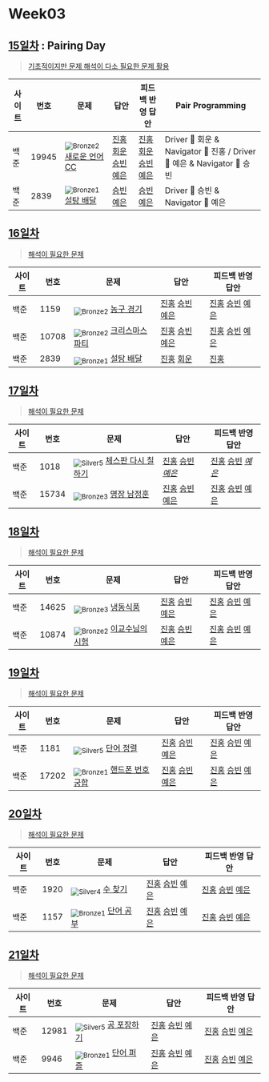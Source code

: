 <!-- tier 리스트 S -->
[Unrated]: https://user-images.githubusercontent.com/33937365/126247607-85783912-c11a-4d50-ac36-8cc7dcb75cd2.png
[Bronze5]: https://user-images.githubusercontent.com/33937365/126247611-e362d727-17a4-4737-a232-5827e185ab7c.png
[Bronze4]: https://user-images.githubusercontent.com/33937365/126247612-89cbc675-e1d4-43a2-950b-1cb014dca697.png
[Bronze3]: https://user-images.githubusercontent.com/33937365/126247613-b8408610-7bc4-40f8-804f-a30a45ddbb68.png
[Bronze2]: https://user-images.githubusercontent.com/33937365/126247614-d85dc6ff-a520-4c00-82bd-eb593b156bd8.png
[Bronze1]: https://user-images.githubusercontent.com/33937365/126247616-04b2ab30-9891-4b7b-8cb4-38e99b97e834.png
[Silver5]: https://user-images.githubusercontent.com/33937365/126247618-38c5c905-672b-4d75-808e-8a7d45ea577d.png
[Silver4]: https://user-images.githubusercontent.com/33937365/126247620-ba2d1b96-b0aa-4b88-80c5-71569c69bbc3.png
[Silver3]: https://user-images.githubusercontent.com/33937365/126247621-1b55b7f4-3a79-4348-8a63-f00c1813853e.png
[Silver2]: https://user-images.githubusercontent.com/33937365/126247622-a83b30a9-6618-4593-b775-6f6730afd3f6.png
[Silver1]: https://user-images.githubusercontent.com/33937365/126247625-8d82f8ab-6f95-4ef8-a243-be31f548596e.png
[Gold5]: https://user-images.githubusercontent.com/33937365/126247627-2979d4d5-915a-4c4e-adb7-c171f9bafe28.png
[Gold4]: https://user-images.githubusercontent.com/33937365/126247629-b24e1e24-4579-450f-bc3c-f166361091dd.png
[Gold3]: https://user-images.githubusercontent.com/33937365/126247630-80fb15af-debc-451d-a937-6c9c6bfa693b.png
[Gold2]: https://user-images.githubusercontent.com/33937365/126247633-7112f6a6-57da-4d1d-953f-5414ba8ffc3d.png
[Gold1]: https://user-images.githubusercontent.com/33937365/126247635-42bd3af9-e129-4379-b44a-22d75de3def6.png
[Platinum5]: https://user-images.githubusercontent.com/33937365/126247636-763e3bc4-43a9-4724-8ce1-c2288aecb636.png
[Platinum4]: https://user-images.githubusercontent.com/33937365/126247637-af30d243-2771-4966-b0bb-0901b9fd4989.png
[Platinum3]: https://user-images.githubusercontent.com/33937365/126247640-cfd654db-86d8-42a9-8d1b-0f3494758330.png
[Platinum2]: https://user-images.githubusercontent.com/33937365/126247641-3e60e9a6-5116-4005-a87d-bfb59969c87a.png
[Platinum1]: https://user-images.githubusercontent.com/33937365/126247643-23bba5ac-52c4-442a-a88a-2eb8998f6446.png
[Diamond5]: https://user-images.githubusercontent.com/33937365/126247645-870445bf-25d9-45ce-9c07-a25949ffad21.png
[Diamond4]: https://user-images.githubusercontent.com/33937365/126247646-b2d7e328-c205-448d-a5bf-c6294c07edaa.png
[Diamond3]: https://user-images.githubusercontent.com/33937365/126247647-db568f94-882f-410c-bd1b-63d49c87623c.png
[Diamond2]: https://user-images.githubusercontent.com/33937365/126247648-52f92f07-0fb9-4b1d-a344-6e9b81d81044.png
[Diamond1]: https://user-images.githubusercontent.com/33937365/126247649-4d068f63-f5e1-40df-910e-dceeb2b7de99.png
[Ruby5]: https://user-images.githubusercontent.com/33937365/126247652-94013ea7-9a96-4068-b922-01535c85801d.png
[Ruby4]: https://user-images.githubusercontent.com/33937365/126247655-a10f7077-6341-416e-938c-b500b7022aca.png
[Ruby3]: https://user-images.githubusercontent.com/33937365/126247656-d0e16a36-5080-4585-a465-4e4f5302beef.png
[Ruby2]: https://user-images.githubusercontent.com/33937365/126247659-1d249660-02a2-4a95-966f-074f99df70fe.png
[Ruby1]: https://user-images.githubusercontent.com/33937365/126247660-8e0d236d-eaef-42b3-8983-28f9e6c94ff9.png
<!-- tier 리스트 E -->

# Week03

## [15일차](Day15) : Pairing Day

> [기초적이지만 문제 해석이 다소 필요한 문제 활용](https://www.acmicpc.net/group/workbook/view/9797/29016)

| 사이트 | 번호  | 문제                                                    | 답안                                                                      | 피드백 반영 답안  | Pair Programming                                                        |
| ------ | ----- | ------------------------------------------------------- | ------------------------------------------------------------------------- | ----------------- | ----------------------------------------------------------------------- |
| 백준   | 19945 | <sub>![Bronze2]</sub> [새로운 언어 CC](https://www.acmicpc.net/problem/19945) | [진홍회운](Day15/boj19945_kjhjhw.java) [승빈예은](Day15/boj19945_wsblye.cs) | [진홍회운](Day15/boj19945_kjhjhw.java) [승빈예은](Day15/boj19945_wsblye.cs) | Driver 🚗 회운 & Navigator 🧭 진홍 / Driver 🚗 예은 & Navigator 🧭 승빈 |
| 백준   | 2839  | <sub>![Bronze1]</sub> [설탕 배달](https://www.acmicpc.net/problem/2839)       | [승빈예은](Day15/boj2839_wsblye.java)                                      | [승빈예은](Day15/boj2839_wsblye_fb.java)          | Driver 🚗 승빈 & Navigator 🧭 예은                                      |

## [16일차](Day16)

> [해석이 필요한 문제](https://www.acmicpc.net/group/workbook/view/9797/29056)

| 사이트 | 번호  | 문제                                                     | 답안                                                                                            | 피드백 반영 답안    |
| ------ | ----- | -------------------------------------------------------- | ----------------------------------------------------------------------------------------------- | ------------------- |
| 백준   | 1159  | <sub>![Bronze2]</sub> [농구 경기](https://www.acmicpc.net/problem/1159)        | [진홍](Day16/boj1159_kjh.java) [승빈](Day16/boj1159_wsb.java) [예은](Day16/boj1159_lye.cs)     | [진홍](Day16/boj1159_kjh_fb.java) [승빈](Day16/boj1159_wsb_fb.java) [예은](Day16/boj1159_lye_fb.cs) |
| 백준   | 10708 | <sub>![Bronze2]</sub> [크리스마스 파티](https://www.acmicpc.net/problem/10708) | [진홍](Day16/boj10708_kjh.java) [승빈](Day16/boj10708_wsb.java) [예은](Day16/boj10708_lye.cs) | [진홍](Day16/boj10708_kjh.java) [승빈](Day16/boj10708_wsb.java) [예은](Day16/boj10708_lye_fb.cs) |
| 백준   | 2839  | <sub>![Bronze1]</sub> [설탕 배달](https://www.acmicpc.net/problem/2839)        | [진홍](Day16/boj2839_kjh.java) [회운](Day16/boj2839_jhw.java)                                     | [진홍](Day16/boj2839_kjh.java)           |

## [17일차](Day17)

> [해석이 필요한 문제](https://www.acmicpc.net/group/workbook/view/9797/29147)

| 사이트 | 번호  | 문제                                                       | 답안                | 피드백 반영 답안    |
| ------ | ----- | ---------------------------------------------------------- | ------------------- | ------------------- |
| 백준   | 1018  | <sub>![Silver5]</sub> [체스판 다시 칠하기](https://www.acmicpc.net/problem/1018) | [진홍](Day17/boj1018_kjh.java) [승빈](Day17/boj1018_wsb.java) *[예은](Day17/boj1018_lye.cs)* | [진홍](Day17/boj1018_kjh.java) [승빈](Day17/boj1018_wsb_fb.java) *[예은](Day17/boj1018_lye.cs)* |
| 백준   | 15734 | <sub>![Bronze3]</sub> [명장 남정훈](https://www.acmicpc.net/problem/15734)       | [진홍](Day17/boj15734_kjh.java) [승빈](Day17/boj15734_wsb.java) [예은](Day17/boj15734_lye.cs) | [진홍](Day17/boj15734_kjh.java) [승빈](Day17/boj15734_wsb_fb.java) [예은](Day17/boj15734_lye_fb.cs) |

## [18일차](Day18)

> [해석이 필요한 문제](https://www.acmicpc.net/group/workbook/view/9797/29172)

| 사이트 | 번호 | 문제                 | 답안                | 피드백 반영 답안    |
| ------ | ---- | -------------------- | ------------------- | ------------------- |
| 백준   | 14625 | <sub>![Bronze3]</sub> [냉동식품](https://www.acmicpc.net/problem/14625) | [진홍](Day18/boj14625_kjh.java) [승빈](Day18/boj14625_wsb.java) [예은](Day18/boj14625_lye.cs) | [진홍](Day18/boj14625_kjh_fb.java) [승빈](Day18/boj14625_wsb_fb.java) [예은](Day18/boj14625_lye_fb.cs) |
| 백준   | 10874    | <sub>![Bronze2]</sub> [이교수님의 시험](https://www.acmicpc.net/problem/10874) | [진홍](Day18/boj10874_kjh.java) [승빈](Day18/boj10874_wsb.java) [예은](Day18/boj10874_lye.cs) | [진홍](Day18/boj10874_kjh_fb.java) [승빈](Day18/boj10874_wsb.java) [예은](Day18/boj10874_lye_fb.cs) |

## [19일차](Day19)

> [해석이 필요한 문제](https://www.acmicpc.net/group/workbook/view/9797/29220)

| 사이트 | 번호 | 문제                 | 답안                | 피드백 반영 답안    |
| ------ | ---- | -------------------- | ------------------- | ------------------- |
| 백준   | 1181    | <sub>![Silver5]</sub> [단어 정렬](https://www.acmicpc.net/problem/1181) | [진홍](Day19/boj1181_kjh.java) [승빈](Day19/boj1181_wsb.java) [예은](Day19/boj1181_lye.cs) | [진홍](Day19/boj1181_kjh.java) [승빈](Day19/boj1181_wsb.java) [예은](Day19/boj1181_lye_fb.cs) |
| 백준   | 17202    | <sub>![Bronze1]</sub> [핸드폰 번호 궁합](https://www.acmicpc.net/problem/17202) | [진홍](Day19/boj17202_kjh.java) [승빈](Day19/boj17202_wsb.java) [예은](Day19/boj17202_lye.cs) | [진홍](Day19/boj17202_kjh.java) [승빈](Day19/boj17202_wsb.java) [예은](Day19/boj17202_lye_fb.cs) |

## [20일차](Day20)

> [해석이 필요한 문제](문제집링크)

| 사이트 | 번호 | 문제                 | 답안                | 피드백 반영 답안    |
| ------ | ---- | -------------------- | ------------------- | ------------------- |
| 백준   | 1920    | <sub>![Silver4]</sub> [수 찾기](https://www.acmicpc.net/problem/1920) | [진홍](Day20/boj1920_kjh.java) [승빈](Day20/boj1920_wsb.java) [예은](Day20/boj1920_lye.cs) | [진홍](Day20/boj1920_kjh.java) [승빈](Day20/boj1920_wsb.java) [예은](Day20/boj1920_lye_fb.cs) |
| 백준   | 1157    | <sub>![Bronze1]</sub> [단어 공부](https://www.acmicpc.net/problem/1157) | [진홍](Day20/boj1157_kjh.java) [승빈](Day20/boj1157_wsb.java) [예은](Day20/boj1157_lye.cs) | [진홍](Day20/boj1157_kjh.java) [승빈](Day20/boj1157_wsb_fb.java) [예은](Day20/boj1157_lye_fb.cs) |

## [21일차](Day21)

> [해석이 필요한 문제](https://www.acmicpc.net/group/workbook/view/9797/29269)

| 사이트 | 번호 | 문제                 | 답안                | 피드백 반영 답안    |
| ------ | ---- | -------------------- | ------------------- | ------------------- |
| 백준   | 12981    | <sub>![Silver5]</sub> [공 포장하기](https://www.acmicpc.net/problem/12981) | [진홍](Day21/boj12981_kjh.java) [승빈](Day21/boj12981_wsb.java) [예은](Day21/boj12981_lye.cs) | [진홍](Day21/boj12981_kjh_fb.java) [승빈](Day21/boj12981_wsb.java) [예은](Day21/boj12981_lye_fb.cs) |
| 백준   | 9946 | <sub>![Bronze1]</sub> [단어 퍼즐](https://www.acmicpc.net/problem/9946) | [진홍](Day21/boj9946_kjh.java) [승빈](Day21/boj9946_wsb.java) [예은](Day21/boj9946_lye.cs) | [진홍](Day21/boj9946_kjh.java) [승빈](Day21/boj9946_wsb.java) [예은](Day21/boj9946_lye_fb.cs) |
